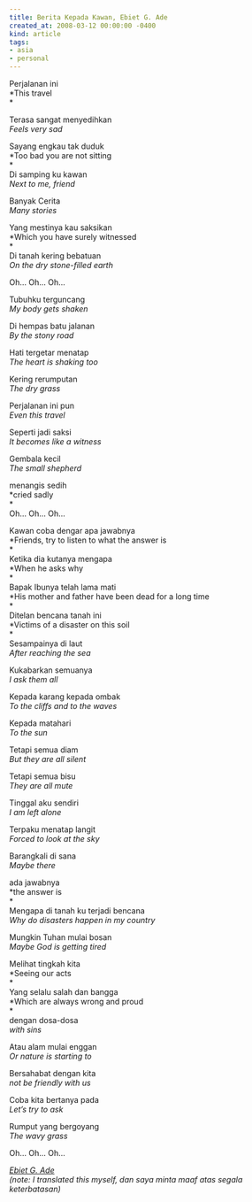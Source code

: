 ```yaml
---
title: Berita Kepada Kawan, Ebiet G. Ade
created_at: 2008-03-12 00:00:00 -0400
kind: article
tags:
- asia
- personal
---
```


Perjalanan ini\
 *This travel\
*

Terasa sangat menyedihkan\
 *Feels very sad*

Sayang engkau tak duduk\
 *Too bad you are not sitting\
*\
 Di samping ku kawan\
 *Next to me, friend*

Banyak Cerita\
 *Many stories*

Yang mestinya kau saksikan\
 *Which you have surely witnessed\
*\
 Di tanah kering bebatuan\
 *On the dry stone-filled earth*

Oh… Oh… Oh…

Tubuhku terguncang\
 *My body gets shaken*

Di hempas batu jalanan\
 *By the stony road*

Hati tergetar menatap\
 *The heart is shaking too*

Kering rerumputan\
 *The dry grass*

Perjalanan ini pun\
 *Even this travel*

Seperti jadi saksi\
 *It becomes like a witness*

Gembala kecil\
 *The small shepherd*

menangis sedih\
 *cried sadly\
*\
 Oh… Oh… Oh…

Kawan coba dengar apa jawabnya\
 *Friends, try to listen to what the answer is\
*\
 Ketika dia kutanya mengapa\
 *When he asks why\
*\
 Bapak Ibunya telah lama mati\
 *His mother and father have been dead for a long time\
*\
 Ditelan bencana tanah ini\
 *Victims of a disaster on this soil\
*\
 Sesampainya di laut\
 *After reaching the sea*

Kukabarkan semuanya\
 *I ask them all*

Kepada karang kepada ombak\
 *To the cliffs and to the waves*

Kepada matahari\
 *To the sun*

Tetapi semua diam\
 *But they are all silent*

Tetapi semua bisu\
 *They are all mute*

Tinggal aku sendiri\
 *I am left alone*

Terpaku menatap langit\
 *Forced to look at the sky*

Barangkali di sana\
 *Maybe there*

ada jawabnya\
 *the answer is\
*\
 Mengapa di tanah ku terjadi bencana\
 *Why do disasters happen in my country*

Mungkin Tuhan mulai bosan\
 *Maybe God is getting tired*

Melihat tingkah kita\
 *Seeing our acts\
*\
 Yang selalu salah dan bangga\
 *Which are always wrong and proud\
*\
 dengan dosa-dosa\
 *with sins*

Atau alam mulai enggan\
 *Or nature is starting to*

Bersahabat dengan kita\
 *not be friendly with us*

Coba kita bertanya pada\
 *Let’s try to ask*

Rumput yang bergoyang\
 *The wavy grass*

Oh… Oh… Oh…

*[Ebiet G. Ade](http://en.wikipedia.org/wiki/Ebiet_G._Ade)*\
 *(note: I translated this myself, dan saya minta maaf atas segala
keterbatasan)*
